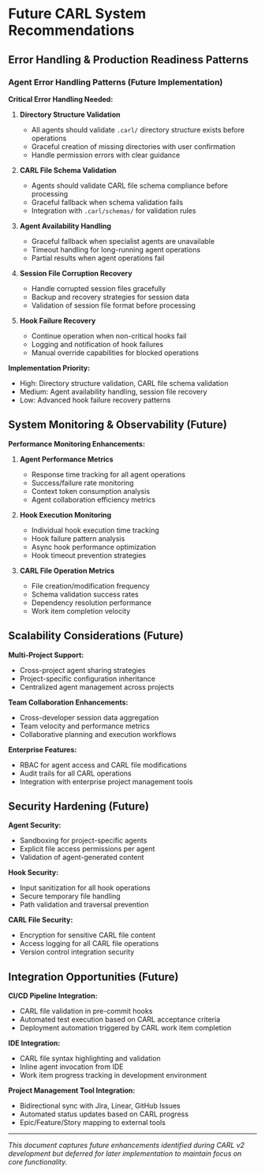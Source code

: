 # Future CARL System Recommendations

## Error Handling & Production Readiness Patterns

### Agent Error Handling Patterns (Future Implementation)

**Critical Error Handling Needed:**

1. **Directory Structure Validation**
   - All agents should validate `.carl/` directory structure exists before operations
   - Graceful creation of missing directories with user confirmation
   - Handle permission errors with clear guidance

2. **CARL File Schema Validation** 
   - Agents should validate CARL file schema compliance before processing
   - Graceful fallback when schema validation fails
   - Integration with `.carl/schemas/` for validation rules

3. **Agent Availability Handling**
   - Graceful fallback when specialist agents are unavailable
   - Timeout handling for long-running agent operations
   - Partial results when agent operations fail

4. **Session File Corruption Recovery**
   - Handle corrupted session files gracefully
   - Backup and recovery strategies for session data
   - Validation of session file format before processing

5. **Hook Failure Recovery**
   - Continue operation when non-critical hooks fail
   - Logging and notification of hook failures
   - Manual override capabilities for blocked operations

**Implementation Priority:**
- High: Directory structure validation, CARL file schema validation
- Medium: Agent availability handling, session file recovery
- Low: Advanced hook failure recovery patterns

## System Monitoring & Observability (Future)

**Performance Monitoring Enhancements:**

1. **Agent Performance Metrics**
   - Response time tracking for all agent operations
   - Success/failure rate monitoring
   - Context token consumption analysis
   - Agent collaboration efficiency metrics

2. **Hook Execution Monitoring**
   - Individual hook execution time tracking
   - Hook failure pattern analysis
   - Async hook performance optimization
   - Hook timeout prevention strategies

3. **CARL File Operation Metrics**
   - File creation/modification frequency
   - Schema validation success rates
   - Dependency resolution performance
   - Work item completion velocity

## Scalability Considerations (Future)

**Multi-Project Support:**
- Cross-project agent sharing strategies
- Project-specific configuration inheritance
- Centralized agent management across projects

**Team Collaboration Enhancements:**
- Cross-developer session data aggregation
- Team velocity and performance metrics
- Collaborative planning and execution workflows

**Enterprise Features:**
- RBAC for agent access and CARL file modifications
- Audit trails for all CARL operations
- Integration with enterprise project management tools

## Security Hardening (Future)

**Agent Security:**
- Sandboxing for project-specific agents
- Explicit file access permissions per agent
- Validation of agent-generated content

**Hook Security:**
- Input sanitization for all hook operations
- Secure temporary file handling
- Path validation and traversal prevention

**CARL File Security:**
- Encryption for sensitive CARL file content
- Access logging for all CARL file operations
- Version control integration security

## Integration Opportunities (Future)

**CI/CD Pipeline Integration:**
- CARL file validation in pre-commit hooks
- Automated test execution based on CARL acceptance criteria
- Deployment automation triggered by CARL work item completion

**IDE Integration:**
- CARL file syntax highlighting and validation
- Inline agent invocation from IDE
- Work item progress tracking in development environment

**Project Management Tool Integration:**
- Bidirectional sync with Jira, Linear, GitHub Issues
- Automated status updates based on CARL progress
- Epic/Feature/Story mapping to external tools

---

*This document captures future enhancements identified during CARL v2 development but deferred for later implementation to maintain focus on core functionality.*